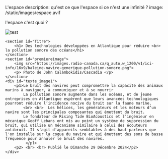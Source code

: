 L'espace
description: qu'est ce que l'espace si ce n'est une infinité ?
image: /static/images/espace.avif

l'espace c'est quoi ?

![test](/static/images/Capture%20d'écran%202025-01-14%20235824.png)


    <section id="Titre">
        <h1> Des technologies développées en Atlantique pour réduire <br> la pollution sonore des océans</h1>
    </section>
    <section id="premiereimage">
        <img src="https://images.radio-canada.ca/q_auto,w_1200/v1/ici-info/16x9/baleine-navire-generique-pollution-sonore.png">
        <p> Photo de John Calambokidis/Cascadia </p>
    </section>
    <div id="texte_image1">
        <p1>Le bruit des navires peut compromettre la capacité des animaux marins à naviguer, à communiquer et à se nourrir
            La pollution sonore augmente dans les océans, et de jeune entreprises en Atlantique espèrent que leurs avancées technologiques pourront réduire l’incidence nocive du bruit sur la faune marine.
            <br> <br>  Les hélices, les générateurs et les moteurs d’un navire sont les principales composantes qui émettent du bruit.
            Le fondateur de Rising Tide BioAcoustics et l’ingénieur en mécanique Geoff Lebans ont mis au point un système de suppression du bruit, qui utilise un mécanisme similaire à celui des écouteurs antibruit. Il s'agit d'appareils semblables à des haut-parleurs que l'on installe sur la coque du navire et qui émettent des sons de basse fréquence pour annuler le bruit des navires. 
             </p1>
        <p2> <br> <br> Publié le Dimanche 29 Décembre 2024</p2>
    </div>

